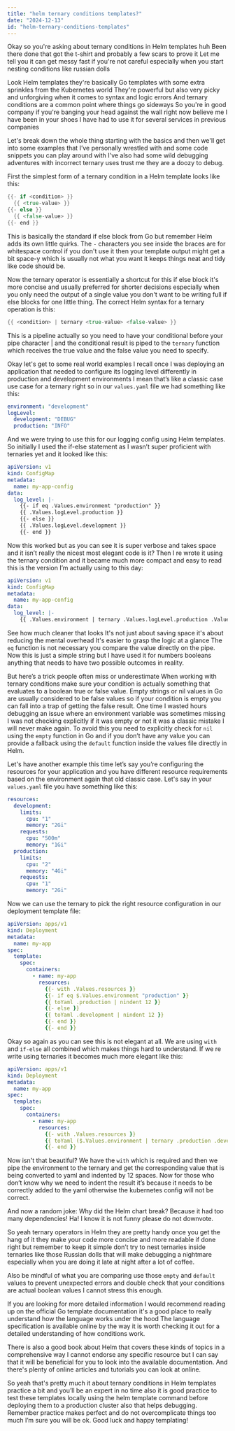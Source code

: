 ```yaml
---
title: "helm ternary conditions templates?"
date: "2024-12-13"
id: "helm-ternary-conditions-templates"
---
```


Okay so you're asking about ternary conditions in Helm templates huh Been there done that got the t-shirt and probably a few scars to prove it Let me tell you it can get messy fast if you're not careful especially when you start nesting conditions like russian dolls

Look Helm templates they're basically Go templates with some extra sprinkles from the Kubernetes world They're powerful but also very picky and unforgiving when it comes to syntax and logic errors And ternary conditions are a common point where things go sideways So you're in good company if you're banging your head against the wall right now believe me I have been in your shoes I have had to use it for several services in previous companies

Let's break down the whole thing starting with the basics and then we'll get into some examples that I’ve personally wrestled with and some code snippets you can play around with I've also had some wild debugging adventures with incorrect ternary uses trust me they are a doozy to debug.

First the simplest form of a ternary condition in a Helm template looks like this:

```go
{{- if <condition> }}
  {{ <true-value> }}
{{- else }}
  {{ <false-value> }}
{{- end }}
```

This is basically the standard if else block from Go but remember Helm adds its own little quirks. The `-` characters you see inside the braces are for whitespace control if you don't use it then your template output might get a bit space-y which is usually not what you want it keeps things neat and tidy like code should be.

Now the ternary operator is essentially a shortcut for this if else block it's more concise and usually preferred for shorter decisions especially when you only need the output of a single value you don't want to be writing full if else blocks for one little thing. The correct Helm syntax for a ternary operation is this:

```go
{{ <condition> | ternary <true-value> <false-value> }}
```
This is a pipeline actually so you need to have your conditional before your pipe character | and the conditional result is piped to the `ternary` function which receives the true value and the false value you need to specify.

Okay let's get to some real world examples I recall once I was deploying an application that needed to configure its logging level differently in production and development environments I mean that’s like a classic case use case for a ternary right so in our `values.yaml` file we had something like this:

```yaml
environment: "development"
logLevel:
  development: "DEBUG"
  production: "INFO"
```

And we were trying to use this for our logging config using Helm templates. So initially I used the if-else statement as I wasn’t super proficient with ternaries yet and it looked like this:
```yaml
apiVersion: v1
kind: ConfigMap
metadata:
  name: my-app-config
data:
  log_level: |-
    {{- if eq .Values.environment "production" }}
    {{ .Values.logLevel.production }}
    {{- else }}
    {{ .Values.logLevel.development }}
    {{- end }}
```
Now this worked but as you can see it is super verbose and takes space and it isn’t really the nicest most elegant code is it? Then I re wrote it using the ternary condition and it became much more compact and easy to read this is the version I’m actually using to this day:
```yaml
apiVersion: v1
kind: ConfigMap
metadata:
  name: my-app-config
data:
  log_level: |-
    {{ .Values.environment | ternary .Values.logLevel.production .Values.logLevel.development }}
```

See how much cleaner that looks It's not just about saving space it's about reducing the mental overhead It's easier to grasp the logic at a glance The `eq` function is not necessary you compare the value directly on the pipe. Now this is just a simple string but I have used it for numbers booleans anything that needs to have two possible outcomes in reality.

But here’s a trick people often miss or underestimate When working with ternary conditions make sure your condition is actually something that evaluates to a boolean true or false value. Empty strings or nil values in Go are usually considered to be false values so if your condition is empty you can fall into a trap of getting the false result. One time I wasted hours debugging an issue where an environment variable was sometimes missing I was not checking explicitly if it was empty or not it was a classic mistake I will never make again. To avoid this you need to explicitly check for `nil` using the `empty` function in Go and if you don’t have any value you can provide a fallback using the `default` function inside the values file directly in Helm.

Let's have another example this time let’s say you’re configuring the resources for your application and you have different resource requirements based on the environment again that old classic case. Let's say in your `values.yaml` file you have something like this:

```yaml
resources:
  development:
    limits:
      cpu: "1"
      memory: "2Gi"
    requests:
      cpu: "500m"
      memory: "1Gi"
  production:
    limits:
      cpu: "2"
      memory: "4Gi"
    requests:
      cpu: "1"
      memory: "2Gi"
```

Now we can use the ternary to pick the right resource configuration in our deployment template file:

```yaml
apiVersion: apps/v1
kind: Deployment
metadata:
  name: my-app
spec:
  template:
    spec:
      containers:
        - name: my-app
          resources:
            {{- with .Values.resources }}
            {{- if eq $.Values.environment "production" }}
            {{ toYaml .production | nindent 12 }}
            {{- else }}
            {{ toYaml .development | nindent 12 }}
            {{- end }}
            {{- end }}
```
Okay so again as you can see this is not elegant at all. We are using `with` and `if-else` all combined which makes things hard to understand. If we re write using ternaries it becomes much more elegant like this:

```yaml
apiVersion: apps/v1
kind: Deployment
metadata:
  name: my-app
spec:
  template:
    spec:
      containers:
        - name: my-app
          resources:
            {{- with .Values.resources }}
            {{ toYaml ($.Values.environment | ternary .production .development) | nindent 12 }}
            {{- end }}
```

Now isn't that beautiful? We have the `with` which is required and then we pipe the environment to the ternary and get the corresponding value that is being converted to yaml and indented by 12 spaces. Now for those who don’t know why we need to indent the result it’s because it needs to be correctly added to the yaml otherwise the kubernetes config will not be correct.

And now a random joke: Why did the Helm chart break? Because it had too many dependencies! Ha! I know it is not funny please do not downvote.

So yeah ternary operators in Helm they are pretty handy once you get the hang of it they make your code more concise and more readable if done right but remember to keep it simple don’t try to nest ternaries inside ternaries like those Russian dolls that will make debugging a nightmare especially when you are doing it late at night after a lot of coffee.

Also be mindful of what you are comparing use those `empty` and `default` values to prevent unexpected errors and double check that your conditions are actual boolean values I cannot stress this enough.

If you are looking for more detailed information I would recommend reading up on the official Go template documentation it's a good place to really understand how the language works under the hood The language specification is available online by the way it is worth checking it out for a detailed understanding of how conditions work.

There is also a good book about Helm that covers these kinds of topics in a comprehensive way I cannot endorse any specific resource but I can say that it will be beneficial for you to look into the available documentation. And there's plenty of online articles and tutorials you can look at online.

So yeah that's pretty much it about ternary conditions in Helm templates practice a bit and you’ll be an expert in no time also it is good practice to test these templates locally using the helm template command before deploying them to a production cluster also that helps debugging. Remember practice makes perfect and do not overcomplicate things too much I’m sure you will be ok. Good luck and happy templating!
